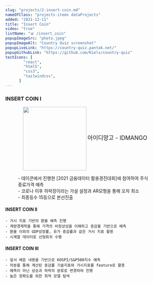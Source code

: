 ```yaml
---
slug: "projects/2-insert-coin.md"
nameOfClass: "projects-items dataProjects"
added: "2021-12-11"
title: "Insert Coin"
video: "true"
listName: "📊 /insert_coin"
popupImageSrc: "photo.jpeg"
popupImageAlt: "Country Quiz screenshot"
popupLiveLink: "https://country-quiz.pantak.net/"
popupGithubLink: "https://github.com/Kielx/country-quiz"
techIcons: [
        "react",
        "html5",
        "css3",
        "tailwindcss",
      ]
---
```


### INSERT COIN I
<figure style="text-align: center;">
    <img src="https://boysbeanxious22.netlify.app/insert_coin_1_1.png" height="200px" style="vertical-align:middle;">
	<span style="margin-top:20px;font-size:18px;" >아이디망고 - IDMANGO</span>
	<p style="text-align: left;">
			- 데이콘에서 진행한 [2021 금융데이터 활용경진대회]에 참여하여 주식 종료가격 예측<br>
			- 코로나 이후 하락장이라는 가설 설정과 AR모형을 통해 오차 최소<br>
			- 최종등수 15등으로 본선진출<br>
	</p>
</figure>


 
#### INSERT COIN II
    - 거시 지표 기반의 환율 예측 진행
    - 계량경제학을 통해 가격의 비정상성을 이해하고 증감율 기반으로 예측
    - 환율 이외의 GDP성장률, 유가 증감률과 같은 거시 지표 활용
    - 시계열 데이터로 선형회귀 수행
    
#### INSERT COIN III
    - 앞서 배운 내용을 기반으로 KOSPI/S&P500지수 예측 
    - 차분을 통해 계산된 증감률 기술지표와 거시지표를 feature로 활용
    - 예측이 아닌 상승과 하락의 분류로 변경하여 진행
    - 높은 정확도를 위한 최적 모델 탐색
